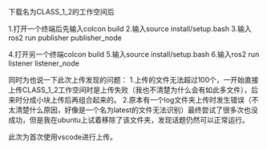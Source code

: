 下载名为CLASS_1_2的工作空间后

1.打开一个终端后先输入colcon build
2.输入source install/setup.bash
3.输入ros2 run publisher publisher_node

4.打开另一个终端colcon build 
5.输入source install/setup.bash 
6.输入ros2 run listener listener_node

同时为也说一下此次上传发现的问题：
1.上传的文件无法超过100个，一开始直接上传CLASS_1_2工作空间时是上传失败（我也不清楚为什么会有如此多文件），后来时分成小块上传后再组合起来的。
2.原本有一个log文件夹上传时发生错误（不太清楚什么原因，好像是一个名为latest的文件无法识别）最终尝试了很多次也没成功，但是我在ubuntu上试着移除了该文件夹，发现话题仍然可以正常运行。

此次为首次使用vscode进行上传。
